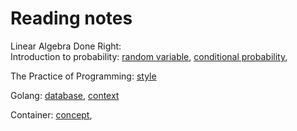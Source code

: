 # Reading notes

Linear Algebra Done Right:  
Introduction to probability:
[random variable](./probability/random_variable.md),
[conditional probability](./probability/conditional_probability.md),

The Practice of Programming:
[style](./practice/style.md)

Golang: [database](./golang/database.md), [context](./golang/context.md)

Container: [concept](./container/concept.md),
